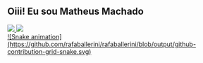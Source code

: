 ## Oiii! Eu sou Matheus Machado

<div>
  <a href="https://github.com/MatheusMachado57">
  <img height="180em" src="https://github-readme-stats.vercel.app/api?username=MatheusMachado57&show_icons=true&theme=dracula&include_all_commits=true&count_private=true"/>
  <img height="180em" src="https://github-readme-stats.vercel.app/api/top-langs/?username=MatheusMachado57&layout=compact&langs_count=16&theme=dracula"/>
</div>
  
<div>
  ![Snake animation](https://github.com/rafaballerini/rafaballerini/blob/output/github-contribution-grid-snake.svg)
</div>
